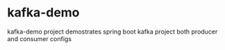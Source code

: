 # kafka-demo
kafka-demo project demostrates spring boot kafka project both producer and consumer configs 
